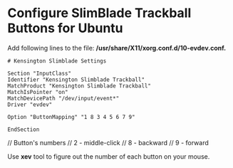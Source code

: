 # Configure SlimBlade Trackball Buttons for Ubuntu

Add following lines to the file: **/usr/share/X11/xorg.conf.d/10-evdev.conf.**

```
# Kensington Slimblade Settings

Section "InputClass"
Identifier "Kensington Slimblade Trackball"
MatchProduct "Kensington Slimblade Trackball"
MatchIsPointer "on"
MatchDevicePath "/dev/input/event*"
Driver "evdev"

Option "ButtonMapping" "1 8 3 4 5 6 7 9"

EndSection
```

// Button's numbers
// 2 - middle-click
// 8 - backward
// 9 - forward 

Use **xev** tool to figure out the number of each button on your mouse.
